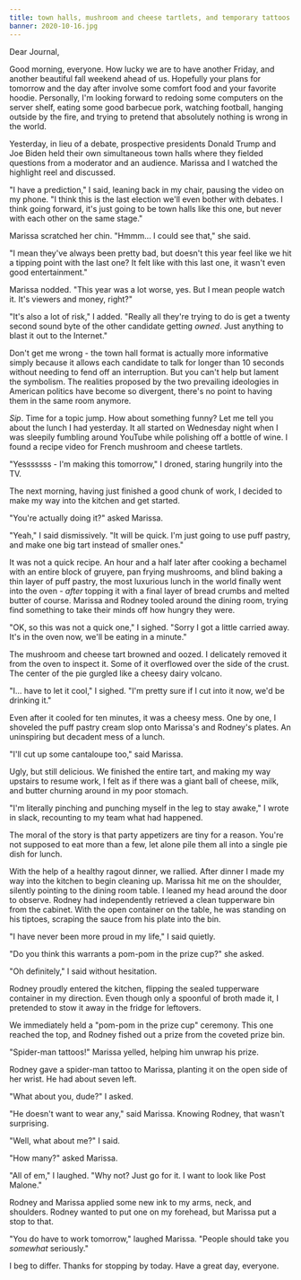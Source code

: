 ```yaml
---
title: town halls, mushroom and cheese tartlets, and temporary tattoos
banner: 2020-10-16.jpg
---
```


Dear Journal,

Good morning, everyone.  How lucky we are to have another Friday, and
another beautiful fall weekend ahead of us.  Hopefully your plans for
tomorrow and the day after involve some comfort food and your favorite
hoodie.  Personally, I'm looking forward to redoing some computers on
the server shelf, eating some good barbecue pork, watching football,
hanging outside by the fire, and trying to pretend that absolutely
nothing is wrong in the world.

Yesterday, in lieu of a debate, prospective presidents Donald Trump
and Joe Biden held their own simultaneous town halls where they
fielded questions from a moderator and an audience.  Marissa and I
watched the highlight reel and discussed.

"I have a prediction," I said, leaning back in my chair, pausing the
video on my phone.  "I think this is the last election we'll even
bother with debates.  I think going forward, it's just going to be
town halls like this one, but never with each other on the same
stage."

Marissa scratched her chin.  "Hmmm... I could see that," she said.

"I mean they've always been pretty bad, but doesn't this year feel
like we hit a tipping point with the last one?  It felt like with this
last one, it wasn't even good entertainment."

Marissa nodded.  "This year was a lot worse, yes.  But I mean people
watch it.  It's viewers and money, right?"

"It's also a lot of risk," I added.  "Really all they're trying to do
is get a twenty second sound byte of the other candidate getting
_owned_.  Just anything to blast it out to the Internet."

Don't get me wrong - the town hall format is actually more informative
simply because it allows each candidate to talk for longer than 10
seconds without needing to fend off an interruption.  But you can't
help but lament the symbolism.  The realities proposed by the two
prevailing ideologies in American politics have become so divergent,
there's no point to having them in the same room anymore.

_Sip_.  Time for a topic jump.  How about something funny?  Let me
tell you about the lunch I had yesterday.  It all started on Wednesday
night when I was sleepily fumbling around YouTube while polishing off
a bottle of wine.  I found a recipe video for French mushroom and
cheese tartlets.

"Yesssssss - I'm making this tomorrow," I droned, staring hungrily
into the TV.

The next morning, having just finished a good chunk of work, I decided
to make my way into the kitchen and get started.

"You're actually doing it?" asked Marissa.

"Yeah," I said dismissively.  "It will be quick.  I'm just going to
use puff pastry, and make one big tart instead of smaller ones."

It was not a quick recipe.  An hour and a half later after cooking a
bechamel with an entire block of gruyere, pan frying mushrooms, and
blind baking a thin layer of puff pastry, the most luxurious lunch in
the world finally went into the oven - _after_ topping it with a final
layer of bread crumbs and melted butter of course.  Marissa and Rodney
tooled around the dining room, trying find something to take their
minds off how hungry they were.

"OK, so this was not a quick one," I sighed.  "Sorry I got a little
carried away.  It's in the oven now, we'll be eating in a minute."

The mushroom and cheese tart browned and oozed.  I delicately removed
it from the oven to inspect it.  Some of it overflowed over the side
of the crust.  The center of the pie gurgled like a cheesy dairy
volcano.

"I... have to let it cool," I sighed.  "I'm pretty sure if I cut into
it now, we'd be drinking it."

Even after it cooled for ten minutes, it was a cheesy mess.  One by
one, I shoveled the puff pastry cream slop onto Marissa's and Rodney's
plates.  An uninspiring but decadent mess of a lunch.

"I'll cut up some cantaloupe too," said Marissa.

Ugly, but still delicious.  We finished the entire tart, and making my
way upstairs to resume work, I felt as if there was a giant ball of
cheese, milk, and butter churning around in my poor stomach.

"I'm literally pinching and punching myself in the leg to stay awake,"
I wrote in slack, recounting to my team what had happened.

The moral of the story is that party appetizers are tiny for a
reason.  You're not supposed to eat more than a few, let alone pile
them all into a single pie dish for lunch.

With the help of a healthy ragout dinner, we rallied.  After dinner I
made my way into the kitchen to begin cleaning up.  Marissa hit me on
the shoulder, silently pointing to the dining room table.  I leaned my
head around the door to observe.  Rodney had independently retrieved a
clean tupperware bin from the cabinet.  With the open container on the
table, he was standing on his tiptoes, scraping the sauce from his
plate into the bin.

"I have never been more proud in my life," I said quietly.

"Do you think this warrants a pom-pom in the prize cup?" she asked.

"Oh definitely," I said without hesitation.

Rodney proudly entered the kitchen, flipping the sealed tupperware
container in my direction.  Even though only a spoonful of broth made
it, I pretended to stow it away in the fridge for leftovers.

We immediately held a "pom-pom in the prize cup" ceremony.  This one
reached the top, and Rodney fished out a prize from the coveted prize
bin.

"Spider-man tattoos!" Marissa yelled, helping him unwrap his prize.

Rodney gave a spider-man tattoo to Marissa, planting it on the open
side of her wrist.  He had about seven left.

"What about you, dude?" I asked.

"He doesn't want to wear any," said Marissa.  Knowing Rodney, that
wasn't surprising.

"Well, what about me?" I said.

"How many?" asked Marissa.

"All of em," I laughed.  "Why not?  Just go for it.  I want to look
like Post Malone."

Rodney and Marissa applied some new ink to my arms, neck, and
shoulders.  Rodney wanted to put one on my forehead, but Marissa put a
stop to that.

"You do have to work tomorrow," laughed Marissa.  "People should take
you _somewhat_ seriously."

I beg to differ.  Thanks for stopping by today.  Have a great day,
everyone.
